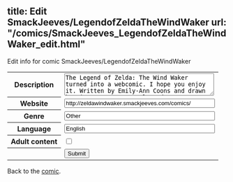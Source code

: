 title: Edit SmackJeeves/LegendofZeldaTheWindWaker
url: "/comics/SmackJeeves_LegendofZeldaTheWindWaker_edit.html"
---
Edit info for comic SmackJeeves/LegendofZeldaTheWindWaker

<form name="comic" action="http://gaepostmail.appspot.com/comic/" method="post">
<table class="comicinfo">
<tr>
<th>Description</th><td><textarea name="description" cols="40" rows="3">The Legend of Zelda: The Wind Waker turned into a webcomic. I hope you enjoy it. Written by Emily-Ann Coons and drawn by Kitty Lyre. Currently updates every Monday at Noon EST.</textarea></td>
</tr>
<tr>
<th>Website</th><td><input type="text" name="url" value="http://zeldawindwaker.smackjeeves.com/comics/" size="40"/></td>
</tr>
<tr>
<th>Genre</th><td><input type="text" name="genre" value="Other" size="40"/></td>
</tr>
<tr>
<th>Language</th><td><input type="text" name="language" value="English" size="40"/></td>
</tr>
<tr>
<th>Adult content</th><td><input type="checkbox" name="adult" value="adult" /></td>
</tr>
<tr>
<th></th><td>
<input type="hidden" name="comic" value="SmackJeeves_LegendofZeldaTheWindWaker" />
<input type="submit" name="submit" value="Submit" />
</td>
</tr>
</table>
</form>

Back to the [comic](SmackJeeves_LegendofZeldaTheWindWaker.html).
